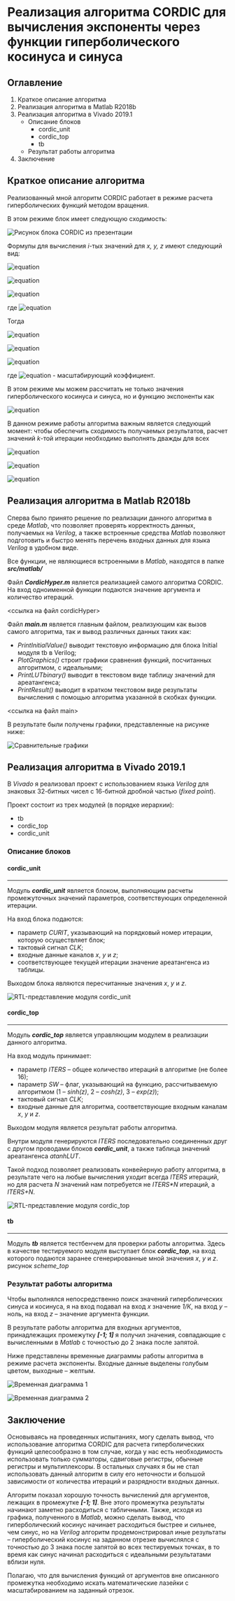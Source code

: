 # Реализация алгоритма CORDIC для вычисления экспоненты через функции гиперболического косинуса и синуса

## Оглавление
1. Краткое описание алгоритма
2. Реализация алгоритма в Matlab R2018b
3. Реализация алгоритма в Vivado 2019.1
    - Описание блоков
        + cordic_unit
        + cordic_top
        + tb
    - Результат работы алгоритма
4. Заключение









## Краткое описание алгоритма

Реализованный мной алгоритм CORDIC работает в режиме расчета гиперболических функций методом вращения.

В этом режиме блок имеет следующую сходимость:

![Рисунок блока CORDIC из презентации][fig_cordic_block_presentation]

Формулы для вычисления _i_-тых значений для _x, y, z_ имеют следующий вид:
 
![equation](https://latex.codecogs.com/svg.image?x_{i}&space;=&space;x_{i-1}&space;&plus;&space;d_{i}&space;*&space;y_{i-1}&space;*&space;2^{-i})

![equation](https://latex.codecogs.com/svg.image?y_{i}&space;=&space;y_{i-1}&space;&plus;&space;d_{i}&space;*&space;x_{i-1}&space;*&space;2^{-i})

![equation](https://latex.codecogs.com/svg.image?z_{i}&space;=&space;z_{i-1}&space;-&space;d_{i}&space;*&space;tanh^{-1}&space;(2^{-i}))

где ![equation](https://latex.codecogs.com/svg.image?d_{i}&space;=&space;sign(z_{i-1}))

Тогда

![equation](https://latex.codecogs.com/svg.image?x_{n}&space;=&space;A_{n}[x_{0}&space;cosh&space;(z_{0})&space;&plus;&space;y_{0}&space;sinh&space;(z_{0})])

![equation](https://latex.codecogs.com/svg.image?y_{n}&space;=&space;A_{n}[y_{0}&space;cosh&space;(z_{0})&space;&plus;&space;x_{0}&space;sinh&space;(z_{0}]))

![equation](https://latex.codecogs.com/svg.image?z_{n}&space;=&space;0)

где ![equation](https://latex.codecogs.com/svg.image?A_{n}&space;=$&space;$\prod_{n}$&space;$\sqrt{1&space;-&space;2^{-2i}}) - масштабирующий коэффициент.

В этом режиме мы можем рассчитать не только значения гиперболического косинуса и синуса, но и функцию экспоненты как 

![equation](https://latex.codecogs.com/svg.image?e^{z}&space;=&space;sinh(z)&space;&plus;&space;cosh(z))


В данном режиме работы алгоритма важным является следующий момент: чтобы обеспечить сходимость получаемых результатов, расчет значений _k_-той итерации необходимо выполнять дважды для всех

![equation](https://latex.codecogs.com/svg.image?k&space;=&space;3i&plus;1,\space&space;i&space;\in&space;\mathbb{N})



![equation]()

![equation]()







## Реализация алгоритма в Matlab R2018b

Сперва было принято решение по реализации данного алгоритма в среде _Matlab_, что позволяет проверять корректность данных, получаемых на _Verilog_, а также встроенные средства _Matlab_ позволяют подготовить и быстро менять перечень входных данных для языка _Verilog_ в удобном виде.

Все функции, не являющиеся встроенными в _Matlab_, находятся в папке _**src/matlab/**_

Файл _**CordicHyper.m**_ является реализацией самого алгоритма CORDIC. На вход одноименной функции подаются значение аргумента и количество итераций.

<ссылка на файл cordicHyper>

Файл **_main.m_** является главным файлом, реализующим как вызов самого алгоритма, так и вывод различных данных таких как:

-	_PrintInitialValue()_ выводит текстовую информацию для блока Initial модуля tb в Verilog;
-	_PlotGraphics()_ строит графики сравнения функций, посчитанных алгоритмом, с идеальными;
-	_PrintLUTbinary()_ выводит в текстовом виде таблицу значений для ареатангенса;
-	_PrintResult()_ выводит в кратком текстовом виде результаты вычисления с помощью алгоритма указанной в скобках функции.

<ссылка на файл main>

В результате были получены графики, представленные на рисунке ниже:

![Сравнительные графики][fig_matlab]







## Реализация алгоритма в Vivado 2019.1

В _Vivado_ я реализовал проект с использованием языка _Verilog_ для знаковых 32-битных чисел с 16-битной дробной частью (_fixed point_). 

Проект состоит из трех модулей (в порядке иерархии): 
- tb
- cordic_top
- cordic_unit

### Описание блоков

#### **cordic_unit**
----

Модуль _**cordic_unit**_ является блоком, выполняющим расчеты промежуточных значений параметров, соответствующих определенной итерации. 

На вход блока подаются:
-	параметр _CURIT_, указывающий на порядковый номер итерации, которую осуществляет блок;
-	тактовый сигнал _CLK_;
-	входные данные каналов _x_, _y_ и _z_;
-	соответствующее текущей итерации значение ареатангенса из таблицы.

Выходом блока являются пересчитанные значения _x_, _y_ и _z_.

![RTL-представление модуля cordic_unit][scheme_unit_expanded2]

#### **cordic_top**
----

Модуль _**cordic_top**_ является управляющим модулем в реализации данного алгоритма.

На вход модуль принимает:
-	параметр _ITERS_ – общее количество итераций в алгоритме (не более 16);
-	параметр _SW_ – флаг, указывающий на функцию, рассчитываемую алгоритмом (1 – _sinh(z)_, 2 – _cosh(z)_, 3 – _exp(z)_);
-	тактовый сигнал _CLK_;
-	входные данные для алгоритма, соответствующие входным каналам _x_, _y_ и _z_.

Выходом модуля является результат работы алгоритма.

Внутри модуля генерируются _ITERS_ последовательно соединенных друг с другом проводами блоков _**cordic_unit**_, а также таблица значений ареатангенса _atanhLUT_. 

Такой подход позволяет реализовать конвейерную работу алгоритма, в результате чего на любые вычисления уходит всегда _ITERS_ итераций, но для расчета _N_ значений нам потребуется не _ITERS*N_ итераций, а _ITERS+N_.

![RTL-представление модуля cordic_top][scheme_top_expanded]

#### **tb**
----

Модуль _**tb**_ является тестбенчем для проверки работы алгоритма. Здесь в качестве тестируемого модуля выступает блок _**cordic_top**_, на вход которого подаются заранее сгенерированные мной значения _x_, _y_ и _z_. 
рисунок _scheme_top_


### Результат работы алгоритма

Чтобы выполнялся непосредственно поиск значений гиперболических синуса и косинуса, я на вход подавал на вход _x_ значение _1/К_, на вход _y_ – ноль, на вход _z_ – значение аргумента функции.

В результате работы алгоритма для входных аргументов, принадлежащих промежутку _**[-1; 1]**_ я получил значения, совпадающие с вычисленными в _Matlab_ с точностью до 2 знака после запятой.

Ниже представлены временные диаграммы работы алгоритма в режиме расчета экспоненты. Входные данные выделены голубым цветом, выходные – желтым.

![Временная диаграмма 1][time_1val]

![Временная диаграмма 2][time_severalval]







## Заключение

Основываясь на проведенных испытаниях, могу сделать вывод, что использование алгоритма CORDIC для расчета гиперболических функций целесообразно в том случае, когда у нас есть необходимость использовать только сумматоры, сдвиговые регистры, обычные регистры и мультиплексоры. В остальных случаях я бы не стал использовать данный алгоритм в силу его неточности и большой зависимости от количества итераций и разрядности входных данных. 

Алгоритм показал хорошую точность вычислений для аргументов, лежащих в промежутке _**[-1; 1]**_. Вне этого промежутка результаты начинают заметно расходиться с табличными. Также, исходя из графика, полученного в _Matlab_, можно сделать вывод, что гиперболический косинус начинает расходиться быстрее и сильнее, чем синус, но на _Verilog_ алгоритм продемонстрировал иные результаты – гиперболический косинус на заданном отрезке вычислялся с точностью до 3 знака после запятой во всех тестируемых точках, в то время как синус начинал расходиться с идеальными результатами вблизи нуля.

Полагаю, что для вычисления функций от аргументов вне описанного промежутка необходимо искать математические лазейки с масштабированием на заданный отрезок.








[fig_cordic_block_presentation]: /img/cordic_block_presentation.PNG "Рисунок CORDIC"
[fig_matlab]: /img/matlab_graphics.PNG "Сравнительные графики"
[scheme_unit_expanded2]: /img/scheme_unit_expanded2.PNG "RTL-представление модуля cordic_unit"
[scheme_top_expanded]: /img/scheme_top_expanded.PNG "RTL-представление модуля cordic_top"
[time_1val]: /img/time_1val.PNG "Временная диаграмма 1"
[time_severalval]: /img/time_severalval.PNG "Временная диаграмма 2"
